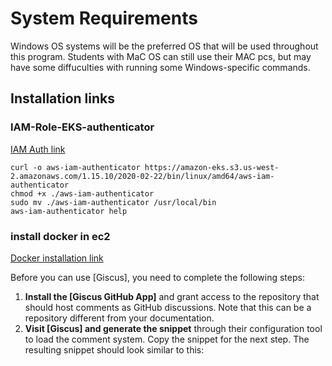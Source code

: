 # System Requirements

 Windows OS systems will be the preferred OS that will be used throughout 
 this program. Students with MaC OS can still use their MAC pcs, but may have 
 some diffuculties with running some Windows-specific commands.
  ## Installation links
### IAM-Role-EKS-authenticator
[IAM Auth link](https://docs.aws.amazon.com/eks/latest/userguide/install-aws-iam-authenticator.html)
```
curl -o aws-iam-authenticator https://amazon-eks.s3.us-west-2.amazonaws.com/1.15.10/2020-02-22/bin/linux/amd64/aws-iam-authenticator
chmod +x ./aws-iam-authenticator
sudo mv ./aws-iam-authenticator /usr/local/bin
aws-iam-authenticator help
```
### install docker in ec2
[Docker installation link](https://docs.aws.amazon.com/AmazonECS/latest/developerguide/create-container-image.html)


Before you can use [Giscus], you need to complete the following steps:

1.  __Install the [Giscus GitHub App]__ and grant access to the repository
    that should host comments as GitHub discussions. Note that this can be a
    repository different from your documentation.
2.  __Visit [Giscus] and generate the snippet__ through their configuration tool
    to load the comment system. Copy the snippet for the next step. The
    resulting snippet should look similar to this: